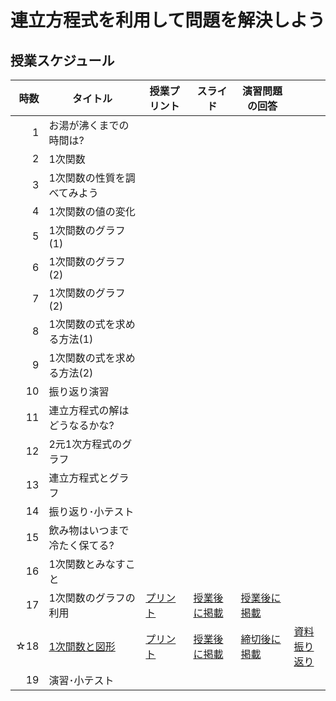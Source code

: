 # 連立方程式を利用して問題を解決しよう
## 授業スケジュール
| 時数| タイトル| 授業プリント | スライド | 演習問題の回答 | |
| ---: | --- | --- | --- | --- | --- |
| 1 | お湯が沸くまでの時間は? | | | | |
| 2 | 1次関数 | | | | |
| 3 | 1次関数の性質を調べてみよう | | | | |
| 4 | 1次関数の値の変化| | | | |
| 5 | 1次間数のグラフ(1) | | | | |
| 6 | 1次間数のグラフ(2) | | | | |
| 7 | 1次関数のグラフ(2) | | | | |
| 8 | 1次関数の式を求める方法(1) | | | | |
| 9 | 1次関数の式を求める方法(2) | | | | |
| 10| 振り返り演習 | | | | | 
| 11| 連立方程式の解はどうなるかな? | | | | |
| 12| 2元1次方程式のグラフ | | | | |
| 13| 連立方程式とグラフ | | | | | 
| 14| 振り返り･小テスト | | | | | 
| 15| 飲み物はいつまで冷たく保てる? | | | | |
| 16| 1次関数とみなすこと | | | | |
| 17| 1次関数のグラフの利用 | [プリント](https://github.com/ryoya-ikeda/math-kit/blob/main/materials/2nd/chap-2-3/2-3-17-1_1%E6%AC%A1%E9%96%A2%E6%95%B0%E3%81%AE%E3%82%B0%E3%83%A9%E3%83%95%E3%81%AE%E5%88%A9%E7%94%A8_%E6%8E%88%E6%A5%AD%E3%83%97%E3%83%AA%E3%83%B3%E3%83%88.pdf)|[授業後に掲載]() | [授業後に掲載]() | |
| ☆18| [1次間数と図形](/materials/2nd/chap-2-3/chap-2-3-18.md) | [プリント](https://github.com/ryoya-ikeda/math-kit/blob/main/materials/2nd/chap-2-3/2-3-18-1_1%E6%AC%A1%E9%96%A2%E6%95%B0%E3%81%A8%E5%9B%B3%E5%BD%A2_%E6%8E%88%E6%A5%AD%E3%83%95%E3%82%9A%E3%83%AA%E3%83%B3%E3%83%88.pdf)| [授業後に掲載]() | [締切後に掲載]() |[資料](/materials/2nd/chap-2-3/chap-2-3-18.md)</br> [振り返り](https://forms.gle/XRhZXKEg4LAqSymZ9) |
| 19| 演習･小テスト | | | | |
